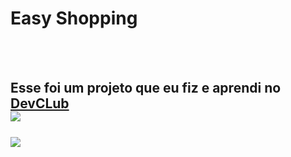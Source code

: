 <h1>Easy Shopping</h1>
<br>
<br>
<h2>Esse foi um projeto que eu fiz e aprendi no <a href="https://rodolfomori.com.br/devclub/">DevCLub</a>
<br>
<img src="https://raw.githubusercontent.com/joaogabriellisboa/easy-shopping/e7f76d9abf00b36c306bf5c8c99f55b6f6c5a79f/Screenshot_2.png">
 <br>
  <br>
 <img src="https://github.com/joaogabriellisboa/easy-shopping/blob/master/Screenshot_3.png?raw=true">
